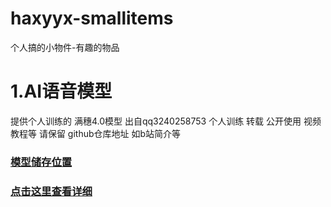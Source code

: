 # haxyyx-smallitems
个人搞的小物件-有趣的物品


# 1.AI语音模型
  提供个人训练的 满穗4.0模型  出自qq3240258753 个人训练 转载 公开使用 视频 教程等 请保留 github仓库地址  如b站简介等
  ### [模型储存位置](https://github.com/haxyyx/haxyyx-smallitems/tree/main/AI/%E5%A3%B0%E9%9F%B3%E5%85%8B%E9%9A%86/GPT-SoVITS/%E6%BB%A1%E7%A9%97%E8%AF%AD%E9%9F%B3%E6%A8%A1%E5%9E%8B)
  ### [点击这里查看详细](https://github.com/haxyyx/haxyyx-smallitems/tree/2f070d22ea58af232d2cab44ea78e6c4efe25769/AI/%E5%A3%B0%E9%9F%B3%E5%85%8B%E9%9A%86/GPT-SoVITS/README.md)
